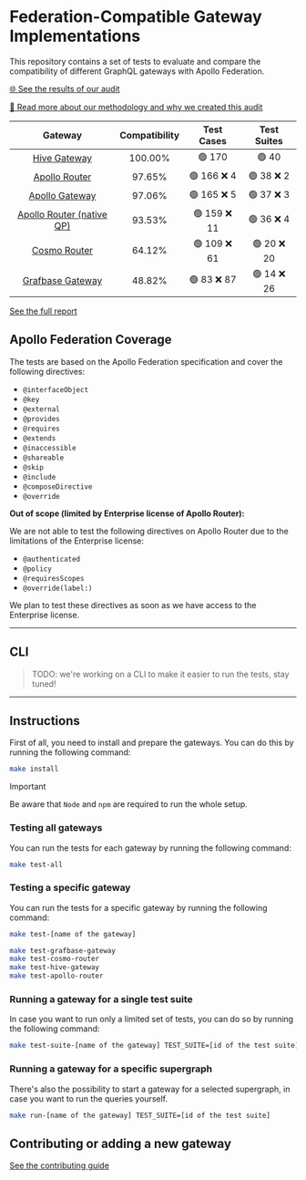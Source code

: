 # Federation-Compatible Gateway Implementations

This repository contains a set of tests to evaluate and compare the compatibility of different GraphQL gateways with Apollo Federation.

[🌐 See the results of our audit](https://the-guild.dev/graphql/hive/federation-gateway-audit)

[📖 Read more about our methodology and why we created this audit](https://the-guild.dev/graphql/hive/federation-gateway-audit#manifesto)

<!-- gateways:start -->

|                           Gateway                           | Compatibility |  Test Cases  | Test Suites |
| :---------------------------------------------------------: | :-----------: | :----------: | :---------: |
|     [Hive Gateway](https://the-guild.dev/graphql/hive)      |    100.00%    |    🟢 170    |    🟢 40    |
|       [Apollo Router](https://www.apollographql.com/)       |    97.65%     | 🟢 166 ❌ 4  | 🟢 38 ❌ 2  |
|      [Apollo Gateway](https://www.apollographql.com/)       |    97.06%     | 🟢 165 ❌ 5  | 🟢 37 ❌ 3  |
| [Apollo Router (native QP)](https://www.apollographql.com/) |    93.53%     | 🟢 159 ❌ 11 | 🟢 36 ❌ 4  |
|           [Cosmo Router](https://wundergraph.com)           |    64.12%     | 🟢 109 ❌ 61 | 🟢 20 ❌ 20 |
|          [Grafbase Gateway](https://grafbase.com)           |    48.82%     | 🟢 83 ❌ 87  | 🟢 14 ❌ 26 |

<!-- gateways:end -->

[See the full report](./REPORT.md)

## Apollo Federation Coverage

The tests are based on the Apollo Federation specification and cover the following directives:

- `@interfaceObject`
- `@key`
- `@external`
- `@provides`
- `@requires`
- `@extends`
- `@inaccessible`
- `@shareable`
- `@skip`
- `@include`
- `@composeDirective`
- `@override`

**Out of scope (limited by Enterprise license of Apollo Router):**

We are not able to test the following directives on Apollo Router due to the limitations of the Enterprise license:

- `@authenticated`
- `@policy`
- `@requiresScopes`
- `@override(label:)`

We plan to test these directives as soon as we have access to the Enterprise license.

---

## CLI

> TODO: we're working on a CLI to make it easier to run the tests, stay tuned!

---

## Instructions

First of all, you need to install and prepare the gateways. You can do this by running the following command:

```bash
make install
```

> [!IMPORTANT]  
> Be aware that `Node` and `npm` are required to run the whole setup.

### Testing all gateways

You can run the tests for each gateway by running the following command:

```bash
make test-all
```

### Testing a specific gateway

You can run the tests for a specific gateway by running the following command:

```bash
make test-[name of the gateway]

make test-grafbase-gateway
make test-cosmo-router
make test-hive-gateway
make test-apollo-router
```

### Running a gateway for a single test suite

In case you want to run only a limited set of tests, you can do so by running the following command:

```bash
make test-suite-[name of the gateway] TEST_SUITE=[id of the test suite]
```

### Running a gateway for a specific supergraph

There's also the possibility to start a gateway for a selected supergraph, in case you want to run the queries yourself.

```bash
make run-[name of the gateway] TEST_SUITE=[id of the test suite]
```

## Contributing or adding a new gateway

[See the contributing guide](./.github/CONTRIBUTING.md)
